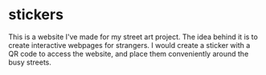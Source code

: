 # stickers
This is a website I've made for my street art project.
The idea behind it is to create interactive webpages for strangers.
I would create a sticker with a QR code to access the website, and place them conveniently around the busy streets.
